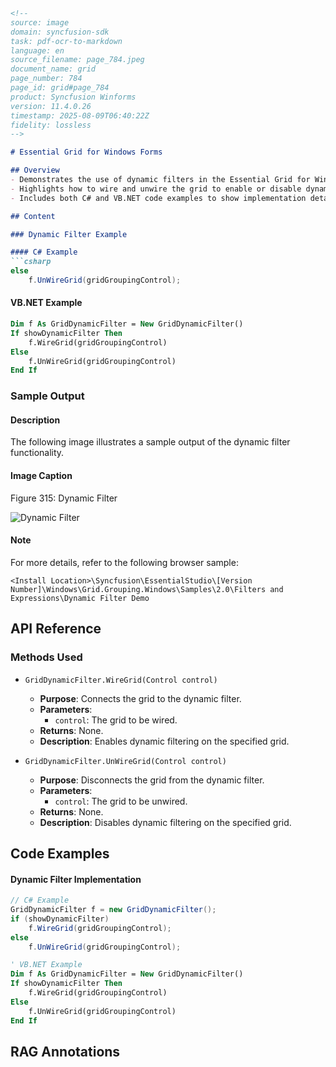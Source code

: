 ```markdown
<!--
source: image
domain: syncfusion-sdk
task: pdf-ocr-to-markdown
language: en
source_filename: page_784.jpeg
document_name: grid
page_number: 784
page_id: grid#page_784
product: Syncfusion Winforms
version: 11.4.0.26
timestamp: 2025-08-09T06:40:22Z
fidelity: lossless
-->

# Essential Grid for Windows Forms

## Overview
- Demonstrates the use of dynamic filters in the Essential Grid for Windows Forms.
- Highlights how to wire and unwire the grid to enable or disable dynamic filtering.
- Includes both C# and VB.NET code examples to show implementation details.

## Content

### Dynamic Filter Example

#### C# Example
```csharp
else
    f.UnWireGrid(gridGroupingControl);
```

#### VB.NET Example
```vb
Dim f As GridDynamicFilter = New GridDynamicFilter()
If showDynamicFilter Then
    f.WireGrid(gridGroupingControl)
Else
    f.UnWireGrid(gridGroupingControl)
End If
```

### Sample Output

#### Description
The following image illustrates a sample output of the dynamic filter functionality.

#### Image Caption
Figure 315: Dynamic Filter

![Dynamic Filter](https://imgur.com/ebf3eظروف)

#### Note
For more details, refer to the following browser sample:

```
<Install Location>\Syncfusion\EssentialStudio\[Version Number]\Windows\Grid.Grouping.Windows\Samples\2.0\Filters and Expressions\Dynamic Filter Demo
```

## API Reference

### Methods Used
- `GridDynamicFilter.WireGrid(Control control)`
  - **Purpose**: Connects the grid to the dynamic filter.
  - **Parameters**:
    - `control`: The grid to be wired.
  - **Returns**: None.
  - **Description**: Enables dynamic filtering on the specified grid.

- `GridDynamicFilter.UnWireGrid(Control control)`
  - **Purpose**: Disconnects the grid from the dynamic filter.
  - **Parameters**:
    - `control`: The grid to be unwired.
  - **Returns**: None.
  - **Description**: Disables dynamic filtering on the specified grid.

## Code Examples

#### Dynamic Filter Implementation
```csharp
// C# Example
GridDynamicFilter f = new GridDynamicFilter();
if (showDynamicFilter)
    f.WireGrid(gridGroupingControl);
else
    f.UnWireGrid(gridGroupingControl);
```

```vb
' VB.NET Example
Dim f As GridDynamicFilter = New GridDynamicFilter()
If showDynamicFilter Then
    f.WireGrid(gridGroupingControl)
Else
    f.UnWireGrid(gridGroupingControl)
End If
```

## RAG Annotations
<!-- tags: [grid, windows forms, dynamic filter, essential grid, control, api, version 11.4.0.26] keywords: [dynamic filter, gridGroupingControl, GridDynamicFilter, WireGrid, UnWireGrid, showDynamicFilter] -->
```